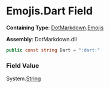 # Emojis\.Dart Field

**Containing Type**: [DotMarkdown](../../README.md)\.[Emojis](../README.md)

**Assembly**: DotMarkdown\.dll

```csharp
public const string Dart = ":dart:"
```

### Field Value

System\.[String](https://docs.microsoft.com/en-us/dotnet/api/system.string)